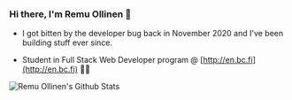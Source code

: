 ### Hi there, I'm Remu Ollinen 👋

- I got bitten by the developer bug back in November 2020 and I've been building stuff ever since.

- Student in Full Stack Web Developer program @ [http://en.bc.fi](http://en.bc.fi) 👨‍🎓

![Remu Ollinen's Github Stats](https://github-readme-stats.vercel.app/api?username=remuollinen&show_icons=true&theme=radical)
